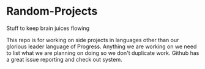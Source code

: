 # Random-Projects
Stuff to keep brain juices flowing

This repo is for working on side projects in languages other than our glorious leader language of Progress. Anything we are working on we need to list what we are planning on doing so we don't duplicate work. Github has a great issue reporting and check out system.
